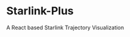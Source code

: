 # Starlink-Plus
A React based Starlink Trajectory Visualization                                                                                                  
